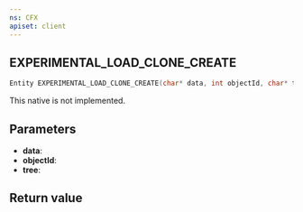 ```yaml
---
ns: CFX
apiset: client
---
```

## EXPERIMENTAL_LOAD_CLONE_CREATE

```c
Entity EXPERIMENTAL_LOAD_CLONE_CREATE(char* data, int objectId, char* tree);
```

This native is not implemented.

## Parameters
* **data**: 
* **objectId**: 
* **tree**: 

## Return value

